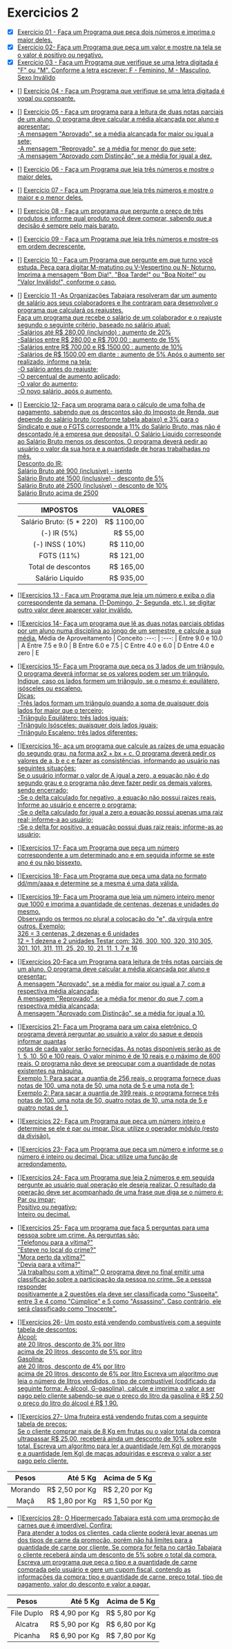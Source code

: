 # Exercicios 2 

- [x] [Exercício 01 - Faça um Programa que peça dois números e imprima o maior deles.](https://github.com/Giovani-Gomes/Exercicios_2-Java/tree/main/Exerc%C3%ADcio%2001)
- [x] [Exercício 02- Faça um Programa que peça um valor e mostre na tela se o valor é positivo ou negativo.](https://github.com/Giovani-Gomes/Exercicios_2-Java/tree/main/Exerc%C3%ADcio%2002)
- [x] [Exercício 03 - Faça um Programa que verifique se uma letra digitada é "F" ou "M". Conforme a letra escrever: F - Feminino, M - Masculino, Sexo Inválido](https://github.com/Giovani-Gomes/Exercicios_2-Java/tree/main/Exerc%C3%ADcio%2003)
- [] [Exercício 04 - Faça um Programa que verifique se uma letra digitada é vogal ou consoante.]()
- [] [Exercício 05 - Faça um programa para a leitura de duas notas parciais de um aluno. O programa deve calcular a média alcançada por aluno e apresentar:<br>
    -A mensagem "Aprovado", se a média alcançada for maior ou igual a sete; <br>
    -A mensagem "Reprovado", se a média for menor do que sete; <br>
    -A mensagem "Aprovado com Distinção", se a média for igual a dez.]()
- [] [Exercício 06 - Faça um Programa que leia três números e mostre o maior deles.]()
- [] [Exercício 07 - Faça um Programa que leia três números e mostre o maior e o menor deles.]()
- [] [Exercício 08 - Faça um programa que pergunte o preço de três produtos e informe qual produto você deve comprar, sabendo que a decisão é sempre pelo mais barato.]()
- [] [Exercício 09 - Faça um Programa que leia três números e mostre-os em ordem decrescente.]()
- [] [Exercício 10 - Faça um Programa que pergunte em que turno você estuda. Peça para digitar M-matutino ou V-Vespertino ou N- Noturno. Imprima a mensagem "Bom Dia!", "Boa Tarde!" ou "Boa Noite!" ou "Valor Inválido!", conforme o caso.]()
- [] [Exercício 11 -As Organizações Tabajara resolveram dar um aumento de salário aos seus colaboradores e lhe contraram para desenvolver o programa que calculará os reajustes.<br>
	Faça um programa que recebe o salário de um colaborador e o reajuste segundo o seguinte critério, baseado no salário atual:<br>
	-Salários até R$ 280,00 (incluindo) : aumento de 20% <br>
	-Salários entre R$ 280,00 e R$ 700,00 : aumento de 15%<br>
	-Salários entre R$ 700,00 e R$ 1500,00 : aumento de 10%<br>
	-Salários de R$ 1500,00 em diante : aumento de 5% Após o aumento ser realizado, informe na tela:<br>
	-O salário antes do reajuste;<br>
	-O percentual de aumento aplicado;<br>
	-O valor do aumento;<br>
	-O novo salário, após o aumento.]()
- [] [Exercício 12- Faça um programa para o cálculo de uma folha de pagamento, sabendo que os descontos são do Imposto de Renda, que depende do 	salário bruto (conforme tabela abaixo) e 3% para o Sindicato e que o FGTS corresponde a 11% do Salário Bruto, mas não é descontado 	(é a empresa que deposita). O Salário Líquido corresponde ao Salário Bruto menos os descontos. O programa deverá pedir ao usuário o 			valor da sua hora e a quantidade de horas trabalhadas no mês.<br>
	Desconto do IR: <br>
	Salário Bruto até 900 (inclusive) - isento<br>
	Salário Bruto até 1500 (inclusive) - desconto de 5%<br>
	Salário Bruto até 2500 (inclusive) - desconto de 10%<br>
	Salário Bruto acima de 2500]()
    
    IMPOSTOS | VALORES 
    :---: | ---: | 
   Salário Bruto: (5 * 220) |  R$ 1100,00
   (-) IR (5%) |  R$   55,00  
   (-) INSS ( 10%) |  R$  110,00
   FGTS (11%) |  R$  121,00
   Total de descontos | R$  165,00
   Salário Liquido |  R$  935,00
    
   
- [][Exercícios 13 - Faça um Programa que leia um número e exiba o dia correspondente da semana. (1-Domingo, 2- Segunda, etc.), se digitar outro valor deve aparecer valor inválido.]()
- [][Exercícios 14- Faça um programa que lê as duas notas parciais obtidas por um aluno numa disciplina ao longo de um semestre, e calcule a sua média.]()
    Média de Aproveitamento | Conceito
    :---: | :---: | 
   Entre 9.0 e 10.0 | A
  Entre 7.5 e 9.0 | B
  Entre 6.0 e 7.5 | C
  Entre 4.0 e 6.0 | D
  Entre 4.0 e zero | E
- [][Exercícios 15- Faça um Programa que peça os 3 lados de um triângulo. O programa deverá informar se os valores podem ser um triângulo. Indique, caso os lados formem um triângulo, se o mesmo é: equilátero, isósceles ou escaleno.<br>
	Dicas:<br>
	-Três lados formam um triângulo quando a soma de quaisquer dois lados for maior que o terceiro;<br>
	-Triângulo Equilátero: três lados iguais;<br>
	-Triângulo Isósceles: quaisquer dois lados iguais;<br>
	-Triângulo Escaleno: três lados diferentes;]()
- [][Exercícios 16- aça um programa que calcule as raízes de uma equação do segundo grau, na forma ax2 + bx + c. O programa deverá pedir os valores de a, b e c e fazer as consistências, informando ao usuário nas seguintes situações:<br>
Se o usuário informar o valor de A igual a zero, a equação não é do segundo grau e o programa não deve fazer pedir os demais valores, sendo encerrado;<br>
	-Se o delta calculado for negativo, a equação não possui raizes reais. Informe ao usuário e encerre o programa;<br>
	-Se o delta calculado for igual a zero a equação possui apenas uma raiz real; informe-a ao usuário;<br>
	-Se o delta for positivo, a equação possui duas raiz reais; informe-as ao usuário;]()
- [][Exercícios 17- Faça um Programa que peça um número correspondente a um determinado ano e em seguida informe se este ano é ou não bissexto.]()
- [][Exercícios 18- Faça um Programa que peça uma data no formato dd/mm/aaaa e determine se a mesma é uma data válida.]()
- [][Exercícios 19- Faça um Programa que leia um número inteiro menor que 1000 e imprima a quantidade de centenas, dezenas e unidades do mesmo.<br>
Observando os termos no plural a colocação do "e", da vírgula entre outros. Exemplo:<br>
	326 = 3 centenas, 2 dezenas e 6 unidades<br>
	12 = 1 dezena e 2 unidades Testar com: 326, 300, 100, 320, 310,305, 301, 101, 311, 111, 25, 20, 10, 21, 11, 1, 7 e 16]()
- [][Exercícios 20-Faça um Programa para leitura de três notas parciais de um aluno. O programa deve calcular a média alcançada por aluno e presentar:<br>
	A mensagem "Aprovado", se a média for maior ou igual a 7, com a respectiva média alcançada;<br>
	A mensagem "Reprovado", se a média for menor do que 7, com a respectiva média alcançada;<br>
	A mensagem "Aprovado com Distinção", se a média for igual a 10.]()
- [][Exercícios 21- Faça um Programa para um caixa eletrônico. O programa deverá perguntar ao usuário a valor do saque e depois informar quantas<br> notas de cada valor serão fornecidas. As notas disponíveis serão as de 1, 5, 10, 50 e 100 reais. O valor mínimo é de 10 reais e o máximo de 600 reais. O programa não deve se preocupar com a quantidade de notas existentes na máquina.<br>
	Exemplo 1: Para sacar a quantia de 256 reais, o programa fornece duas notas de 100, uma nota de 50, uma nota de 5 e uma nota de 1;<br>
	Exemplo 2: Para sacar a quantia de 399 reais, o programa fornece três notas de 100, uma nota de 50, quatro notas de 10, uma nota de 5 e quatro notas de 1.]()
- [][Exercícios 22- Faça um Programa que peça um número inteiro e determine se ele é par ou impar. Dica: utilize o operador módulo (resto da divisão).]()
- [][Exercícios 23- Faça um Programa que peça um número e informe se o número é inteiro ou decimal. Dica: utilize uma função de arredondamento.]()
- [][Exercícios 24- Faça um Programa que leia 2 números e em seguida pergunte ao usuário qual operação ele deseja realizar. O resultado da operação deve ser acompanhado de uma frase que diga se o número é:<br>
	Par ou ímpar;<br>
	Positivo ou negativo;<br>
	Inteiro ou decimal.]()<br>
- [][Exercícios 25- Faça um programa que faça 5 perguntas para uma pessoa sobre um crime. As perguntas são:<br>
"Telefonou para a vítima?"<br>
"Esteve no local do crime?"<br>
"Mora perto da vítima?"<br>
"Devia para a vítima?"<br>
"Já trabalhou com a vítima?" O programa deve no final emitir uma classificação sobre a participação da pessoa no crime. Se a pessoa responder <br> positivamente a 2 questões ela deve ser classificada como "Suspeita", entre 3 e 4 como "Cúmplice" e 5 como "Assassino". Caso contrário, ele será classificado como "Inocente".]()
- [][Exercícios 26- Um posto está vendendo combustíveis com a seguinte tabela de descontos:<br>
	Álcool:<br>
	até 20 litros, desconto de 3% por litro<br>
	acima de 20 litros, desconto de 5% por litro<br>
	Gasolina:<br>
	até 20 litros, desconto de 4% por litro<br>
	acima de 20 litros, desconto de 6% por litro Escreva um algoritmo que leia o número de litros vendidos, o tipo de combustível (codificado  		da seguinte forma: A-álcool, G-gasolina), calcule e imprima o valor a ser pago pelo cliente sabendo-se que o preço do litro da gasolina é 		R$ 2,50 o preço do litro do álcool é R$ 1,90.]()
- [][Exercícios 27- Uma fruteira está vendendo frutas com a seguinte tabela de preços:<br>
Se o cliente comprar mais de 8 Kg em frutas ou o valor total da compra ultrapassar R$ 25,00, receberá ainda um desconto de 10% sobre este total. Escreva um algoritmo para ler a quantidade (em Kg) de morangos e a quantidade (em Kg) de maças adquiridas e escreva o valor a ser pago pelo cliente.]()

Pesos | Até 5 Kg | Acima de 5 Kg
:---: | ---: | :---:
Morando | R$ 2,50 por Kg  | R$ 2,20 por Kg
Maçã | R$ 1,80 por Kg   | R$ 1,50 por Kg
 

- [][Exercícios 28- O Hipermercado Tabajara está com uma promoção de carnes que é imperdível. Confira: <br>
Para atender a todos os clientes, cada cliente poderá levar apenas um dos tipos de carne da promoção, porém não há limites para a quantidade de carne por cliente. Se compra for feita no cartão Tabajara o cliente receberá ainda um desconto de 5% sobre o total da compra. Escreva um programa que peça o tipo e a quantidade de carne comprada pelo usuário e gere um cupom fiscal, contendo as informações da compra: tipo e quantidade de carne, preço total, tipo de pagamento, valor do desconto e valor a pagar.]()

Pesos | Até 5 Kg | Acima de 5 Kg
:---: | ---: | :---:
File Duplo  | R$ 4,90 por Kg  | R$ 5,80 por Kg
Alcatra | R$ 5,90 por Kg | R$ 6,80 por Kg
Picanha | R$ 6,90 por Kg | R$ 7,80 por Kg
